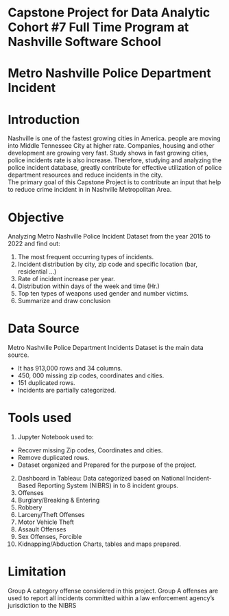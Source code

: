 # Capstone Project for Data Analytic Cohort #7 Full Time Program at Nashville Software School  
# Metro Nashville Police Department Incident 
# Introduction

Nashville is one of the fastest growing cities in America. people are moving into Middle Tennessee City at higher rate. Companies, housing and other development are growing very fast.  Study shows in fast growing cities, police incidents rate is also increase. Therefore, studying and analyzing the police incident database, greatly contribute for effective utilization of police department resources and reduce incidents in the city.  
The primary goal of this Capstone Project is to contribute an input that help to reduce crime incident in in Nashville Metropolitan Area.  
# Objective
Analyzing Metro Nashville Police Incident Dataset from the year 2015 to 2022
  and find out:
  1.  The most frequent occurring types of incidents.
  2.  Incident distribution by city, zip code and specific location (bar, residential …) 
  3.  Rate of incident increase per year.
  4.  Distribution within days of the week and time (Hr.)
  5.  Top ten types of weapons used gender and number victims. 
  6.  Summarize and draw conclusion
# Data Source
 Metro Nashville Police Department Incidents Dataset is the main data source.
  - It has 913,000 rows and 34 columns.
  - 450, 000 missing zip codes, coordinates and cities.
  - 151 duplicated rows.
  - Incidents are partially categorized.
# Tools used 
1.  Jupyter Notebook used to:
  - Recover missing  Zip codes, Coordinates and cities. 
  - Remove duplicated rows.
  - Dataset organized and Prepared for the purpose of the project. 
2.  Dashboard in Tableau:
  Data categorized  based on National Incident-Based Reporting System (NIBRS) in to 8 incident groups.
  1.	Offenses                       
  2.	Burglary/Breaking & Entering   	
  3.	Robbery   					           
  4.	Larceny/Theft Offenses  
  5.	Motor Vehicle Theft
  6.	Assault Offenses    
  7.	Sex Offenses, Forcible
  8.  Kidnapping/Abduction
Charts, tables and maps prepared.  
# Limitation
Group A category offense considered in this project. Group A offenses are used to report all incidents committed within a law enforcement agency’s jurisdiction to the NIBRS

